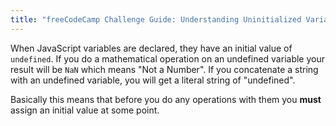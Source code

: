```yaml
---
title: "freeCodeCamp Challenge Guide: Understanding Uninitialized Variables"
---
```


When JavaScript variables are declared, they have an initial value of `undefined`. If you do a mathematical operation on an undefined variable your result will be `NaN` which means "Not a Number". If you concatenate a string with an undefined variable, you will get a literal string of "undefined".

Basically this means that before you do any operations with them you **must** assign an initial value at some point.
